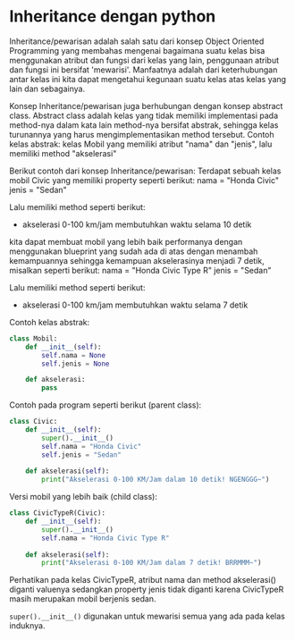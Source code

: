 # Inheritance dengan python

Inheritance/pewarisan adalah salah satu dari konsep Object Oriented Programming yang membahas mengenai bagaimana suatu kelas bisa menggunakan atribut dan fungsi dari kelas yang lain, penggunaan atribut dan fungsi ini bersifat 'mewarisi'. Manfaatnya adalah dari keterhubungan antar kelas ini kita dapat mengetahui kegunaan suatu kelas atas kelas yang lain dan sebagainya.

Konsep Inheritance/pewarisan juga berhubungan dengan konsep abstract class. Abstract class adalah kelas yang tidak memiliki implementasi pada method-nya dalam kata lain method-nya bersifat abstrak, sehingga kelas turunannya yang harus mengimplementasikan method tersebut. Contoh kelas abstrak: kelas Mobil yang memiliki atribut "nama" dan "jenis", lalu memiliki method "akselerasi"

Berikut contoh dari konsep Inheritance/pewarisan: Terdapat sebuah kelas mobil Civic yang memiliki property seperti berikut: 
nama = "Honda Civic"
jenis = "Sedan"

Lalu memiliki method seperti berikut:
- akselerasi 0-100 km/jam membutuhkan waktu selama 10 detik

kita dapat membuat mobil yang lebih baik performanya dengan menggunakan blueprint yang sudah ada di atas dengan menambah kemampuannya sehingga kemampuan akselerasinya menjadi 7 detik, misalkan seperti berikut:
nama = "Honda Civic Type R"
jenis = "Sedan"

Lalu memiliki method seperti berikut:
- akselerasi 0-100 km/jam membutuhkan waktu selama 7 detik

Contoh kelas abstrak:
```python
class Mobil:
    def __init__(self):
        self.nama = None
        self.jenis = None

    def akselerasi:
        pass
```

Contoh pada program seperti berikut (parent class):
```python
class Civic:
    def __init__(self):
        super().__init__()
        self.nama = "Honda Civic"
        self.jenis = "Sedan"
    
    def akselerasi(self):
        print("Akselerasi 0-100 KM/Jam dalam 10 detik! NGENGGG~")
```

Versi mobil yang lebih baik (child class):
```python
class CivicTypeR(Civic):
    def __init__(self):
        super().__init__()
        self.nama = "Honda Civic Type R"
    
    def akselerasi(self):
        print("Akselerasi 0-100 KM/Jam dalam 7 detik! BRRMMM~")
```

Perhatikan pada kelas CivicTypeR, atribut nama dan method akselerasi() diganti valuenya sedangkan property jenis tidak diganti karena CivicTypeR masih merupakan mobil berjenis sedan.

```super().__init__()``` digunakan untuk mewarisi semua yang ada pada kelas induknya.